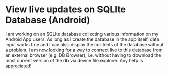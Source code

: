 
# View live updates on SQLIte Database (Android)

I am working on an SQLIte database collecting various information on my Android App users.
As long as I create the database in the app itself, data input works fine and I can also display the contents of the database without a problem.
I am now looking for a way to connect live to this database from an external browser (e.g. DB Browser), i.e. without having to download the most current version of the db via device file explorer.
Any help is appreciated!

        